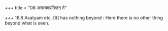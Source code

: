 +++
title = "08 असत्यमप्रतिष्ठन् ते"

+++
16.8 Asatyam etc. \[It\] has nothing beyond : Here there is no other
thing beyond what is seen.
